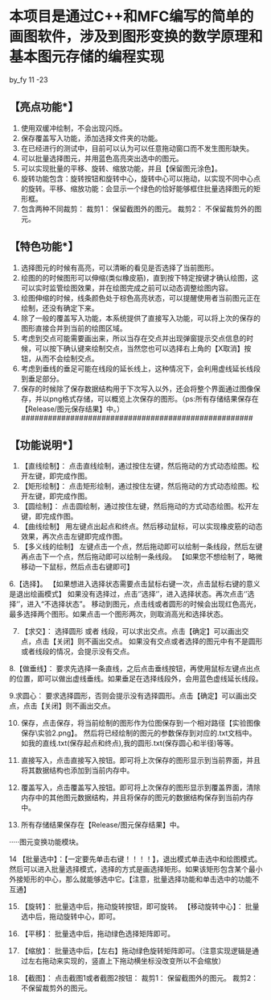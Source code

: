 # 本项目是通过C++和MFC编写的简单的画图软件，涉及到图形变换的数学原理和基本图元存储的编程实现
by_fy 11 -23
## 【********亮点功能*********】
1. 使用双缓冲绘制，不会出现闪烁。
2. 保存覆盖写入功能，添加选择文件夹的功能。
3. 在已经进行的测试中，目前可以认为可以任意拖动窗口而不发生图形缺失。
4. 可以批量选择图元，并用蓝色高亮突出选中的图元。
5. 可以实现批量的平移、旋转、缩放功能，并且【保留图元涂色】。
6. 旋转功能包含：旋转按钮和旋转中心，旋转中心可以拖动，以实现不同中心点的旋转。平移、缩放功能：会显示一个绿色的恰好能够框住批量选择图元的矩形框。
7. 包含两种不同裁剪：
	裁剪1： 保留截图外的图元。
	裁剪2： 不保留裁剪外的图元。
## 【********特色功能*********】
1. 选择图元的时候有高亮，可以清晰的看见是否选择了当前图形。
2. 绘图的的时候图形可以伸缩(类似橡皮筋)，直到按下特定按键才确认绘图，这可以实时监管绘图效果，并在绘图完成之前可以动态调整绘图内容。
3. 绘图伸缩的时候，线条颜色处于棕色高亮状态，可以提醒使用者当前图元正在绘制，还没有确定下来。
4. 除了一般的覆盖写入功能，本系统提供了直接写入功能，可以将上次的保存的图形直接合并到当前的绘图区域。
5. 考虑到交点可能需要画出来，所以当存在交点并出现弹窗提示交点信息的时候，可以按下确认键来绘制交点，当然您也可以选择右上角的【X取消】按钮，从而不会绘制交点。
6. 考虑到垂线的垂足可能在线段的延长线上，这种情况下，会利用虚线延长线段到垂足部分。
7. 保存的时候除了保存数据结构用于下次写入以外，还会将整个界面通过图像保存，并以png格式存储，可以概览上次保存的图形。（ps:所有存储结果保存在【Release/图元保存结果】中。）
####################################################
## 【********功能说明*********】
1. 【直线绘制】：
点击直线绘制，通过按住左键，然后拖动的方式动态绘图。松开左键，即完成作图。
2. 【矩形绘制】：
点击矩形绘制，通过按住左键，然后拖动的方式动态绘图。松开左键，即完成作图。
3. 【圆绘制】：
点击圆绘制，通过按住左键，然后拖动的方式动态绘图。松开左键，即完成作图。
4. 【曲线绘制】
用左键点出起点和终点。然后移动鼠标，可以实现橡皮筋的动态效果，再次点击左键即完成作图。
5. 【多义线的绘制】
左键点击一个点，然后拖动即可以绘制一条线段，然后左键再点击下一个点，然后拖动即可以绘制一条线段。
【如果您不想绘制了，略微移动一下鼠标，然后点击右键即可】

6.【选择】。
【如果想进入选择状态需要点击鼠标右键一次，点击鼠标右键的意义是退出绘画模式】
如果没有选择过，点击‘’选择‘’，进入选择状态。再次点击‘’选择‘’，进入“不选择状态”。
移动到图元，点击线或者圆形的时候会出现红色高光，最多选择两个图形。如果点击一个图形两次，则取消高光和选择状态。

7. 【求交】：
选择圆形 或者 线段，可以求出交点。点击【确定】可以画出交点，点击【关闭】则不画出交点。
如果没有交点或者选择的图元中有不是圆形或者线段的情况，会提示没有交点。

8.【做垂线】：
要求先选择一条直线，之后点击垂线按钮，再使用鼠标左键点出点的位置，即可以做出虚线垂线。如果垂足在选择线段外，会用蓝色虚线延长线段。

9.求圆心：
要求选择圆形，否则会提示没有选择圆形。点击【确定】可以画出交点，点击【关闭】则不画出交点。

10. 保存，点击保存，将当前绘制的图形作为位图保存到一个相对路径【实验图像保存\\实验2.png】。
     然后将已经绘制的图元的参数保存到对应的.txt文档中。如我的直线.txt(保存起点和终点),我的圆形.txt(保存圆心和半径)等等。

11. 直接写入，点击直接写入按钮。即可将上次保存的图形显示到当前界面，并且将其数据结构也添加到当前内存中。

12. 覆盖写入，点击覆盖写入按钮。即可将上次保存的图形显示到覆盖界面，清除内存中的其他图元数据结构，并且将保存的图元的数据结构保存到当前内存中。

13. 所有存储结果保存在【Release/图元保存结果】中。

·····图元变换功能模块。

14 【批量选中】：【一定要先单击右键！！！！】，退出模式单击选中和绘图模式。然后可以进入批量选择模式，选择的方式是画选择矩形。如果该矩形包含某个最小外接矩形的中心，那么就能够选中它。【注意，批量选择功能和单击选中的功能不互通】

15. 【旋转】： 批量选中后，拖动旋转按钮，即可旋转。
【移动旋转中心】： 批量选中后，拖动旋转中心，即可。

16. 【平移】： 批量选中后，拖动绿色选择矩阵即可。

17. 【缩放】： 批量选中后，【左右】拖动绿色旋转矩阵即可。（注意实现逻辑是通过左右拖动来实现的，竖直上下拖动横坐标没改变所以不会缩放）

18. 【截图】： 点击截图1或者截图2按钮：	
        裁剪1： 保留截图外的图元。
	裁剪2： 不保留裁剪外的图元。

